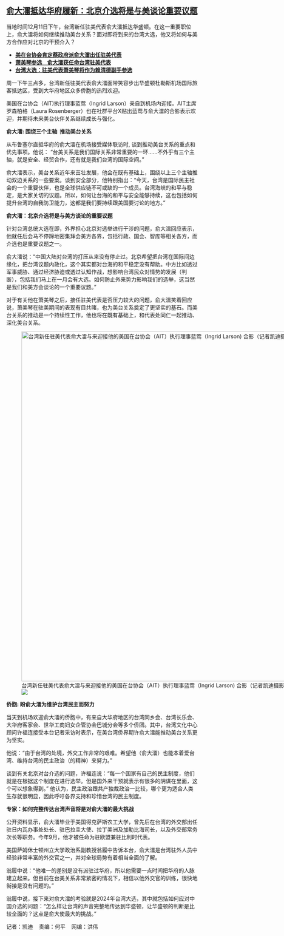 <!--1702342981000-->
[俞大㵢抵达华府履新：北京介选将是与美谈论重要议题](https://www.rfa.org/mandarin/yataibaodao/gangtai/kw-12112023155212.html)
------

<p>当地时间12月11日下午，台湾新任驻美代表俞大㵢抵达华盛顿。在这一重要职位上，俞大㵢将如何继续推动美台关系？面对即将到来的台湾大选，他又将如何与美方合作应对北京的干预介入？</p><ul><li><a href="https://www.rfa.org/mandarin/Xinwen/4-12012023103707.html"><strong>美在台协会肯定蔡政府派俞大㵢出任驻美代表</strong></a></li><li><strong><a href="https://www.rfa.org/mandarin/Xinwen/cmh1-11292023062829.html">萧美琴参选　俞大㵢获任命台湾驻美代表</a></strong></li><li><strong><a href="https://www.rfa.org/mandarin/Xinwen/2-11192023105059.html">台湾大选：驻美代表萧美琴将作为赖清德副手参选</a></strong></li></ul><p><span style="font-weight: 400;">周一下午三点多，台湾新任驻美代表俞大㵢面带笑容步出华盛顿杜勒斯机场国际旅客抵达区，受到大华府地区众多侨胞的热烈欢迎。</span></p><p><span style="font-weight: 400;">美国在台协会（AIT)执行理事蓝莺</span><span style="font-weight: 400;">（Ingrid Larson）</span><span style="font-weight: 400;">亲自到机场内迎接。AIT主席罗森柏格（Laura Rosenberger）也在社群平台X贴出蓝莺与俞大㵢的合影表示欢迎，并期待未来美台伙伴关系继续成长与强化。</span></p><p><b>俞大㵢: 围绕三个主轴  推动美台关系</b></p><p><span style="font-weight: 400;">从布鲁塞尔直抵华府的俞大㵢在机场接受媒体联访时, 谈到推动美台关系的重点和优先事项。他说： “</span><span style="font-weight: 400;">台美关系是我们国际关系非常重要的一环……不外乎有三个主轴，就是安全、经贸合作，还有就是我们台湾的国际空间。”</span></p><p><span style="font-weight: 400;">俞大㵢表示，美台关系近年来茁壮发展，他会在既有基础上，围绕以上三个主轴推动双边关系的一些要案。谈到安全部分，他特别指出：</span><span style="font-weight: 400;">“今天，台湾是国际民主社会的一个重要伙伴，也是全球供应链不可或缺的一个成员。台湾海峡的和平与稳定，是大家关切的议题。所以，如何让台海的和平与安全能够持续，这也包括如何提升台湾的自我防卫能力，这都是我们要持续跟美国要讨论的地方。”</span></p><p><b>俞大㵢：北京介选将是与美方谈论的重要议题</b></p><p><span style="font-weight: 400;">针对台湾总统大选在即，外界担心北京对选举进行干涉的问题，俞大㵢回应表示，他就任后会马不停蹄地密集拜会美方各界，包括行政、国会、智库等相关各方，而介选也是重要议题之一。</span></p><p><span style="font-weight: 400;">俞大㵢说：</span><span style="font-weight: 400;">“中国大陆对台湾的打压从来没有停止过。北京希望把台湾在国际间边缘化，把台湾议题内政化，这个其实都对台海的和平稳定没有帮助。中方比如透过军事威胁、通过经济胁迫或透过认知作战，想影响台湾民众对情势的发展（判断），包括我们马上在一月会有大选。如何防止外来势力影响我们的选举，这当然是我们和美方会谈论的一个重要议题。”</span></p><p><span style="font-weight: 400;">对于有关他在萧美琴之后，接任驻美代表是否压力较大的问题，俞大㵢笑着回应说，萧美琴在驻美期间的表现有目共睹，也为美台关系奠定了更坚实的基石。而美台关系的推动是一个持续性工作，他也将在既有基础上，和代表处同仁一起推动、深化美台关系。</span></p><p><span style="font-weight: 400;"><figure class="image-richtext image-inline captioned" style="width:1296px;"><img alt="台湾新任驻美代表俞大㵢与来迎接他的美国在台协会（AIT）执行理事蓝莺（Ingrid Larson) 合影（记者凯迪摄影）" height="922" src="https://www.rfa.org/mandarin/yataibaodao/gangtai/kw-12112023155212.html/img_2805.jpg/@@images/6ab52886-98e9-4cb0-92ca-439b25725ef5.jpeg" title="IMG_2805.jpg" width="1296"/><figcaption class="image-caption">台湾新任驻美代表俞大㵢与来迎接他的美国在台协会（AIT）执行理事蓝莺（Ingrid Larson) 合影（记者凯迪摄影）</figcaption><small></small><div id="zoomattribute"><a data-caption="台湾新任驻美代表俞大㵢与来迎接他的美国在台协会（AIT）执行理事蓝莺（Ingrid Larson) 合影（记者凯迪摄影）" data-fancybox="" href="https://www.rfa.org/mandarin/yataibaodao/gangtai/kw-12112023155212.html/img_2805.jpg" id="single_image" title="台湾新任驻美代表俞大㵢与来迎接他的美国在台协会（AIT）执行理事蓝莺（Ingrid Larson) 合影（记者凯迪摄影）"><img src="/++plone++rfa-resources/img/icon-zoom.png"/></a></div></figure></span></p><p><b>侨胞: 盼俞大㵢为维护台湾民主而努力</b></p><p><span style="font-weight: 400;">当天到机场欢迎俞大㵢的侨胞中，有来自大华府地区的台湾同乡会、台湾长乐会、大华府客家会、世华工商妇女企管协会巴城分会等多个侨团。其中，台湾文化中心顾问许福连接受本台记者采访时表示，在美台湾侨界期许俞大㵢能推动美台关系更为坚实。</span></p><p><span style="font-weight: 400;">他说：“由于台湾的处境，外交工作非常的艰难。希望他（俞大㵢）也能本着爱台湾、维持台湾的民主政治（的精神）来努力。”</span></p><p><span style="font-weight: 400;">谈到有关北京对台介选的问题，许福连说：“每一个国家有自己的民主制度，他们就是在根据这个制度在进行选举。但是国外来干预就表示有很多的阴谋在里面，这个可以想象得到。” 他认为，民主政治跟共产独裁政治一比较，哪个更为适合人类生存就很明显，因此呼吁各界支持和珍惜台湾的民主制度。</span></p><p><b>专家：如何完整传达台湾声音将是对俞大㵢的最大挑战  </b></p><p><span style="font-weight: 400;">公开资料显示，俞大</span><span style="font-weight: 400;">㵢</span><span style="font-weight: 400;">毕业于美国得克萨斯农工大学，曾先后在台湾的外交部出任驻日内瓦办事处处长、驻巴拉圭大使、拉丁美洲及加勒比海司长，以及外交部常务次长等职务。今年9月，他才被任命为驻欧盟兼驻比利时代表。</span></p><p><span style="font-weight: 400;">美国萨姆休士顿州立大学政治系副教授</span><span style="font-weight: 400;">翁履中</span><span style="font-weight: 400;">告诉本台，俞大㵢是台湾驻外人员中经验非常丰富的外交官之一，并对全球局势有着相当全面的了解。</span></p><p><span style="font-weight: 400;">翁履中说：</span><span style="font-weight: 400;">“他唯一的差别是没有派驻过华府，所以他需要一点时间把华府的人脉建立起来。但目前在台美关系非常紧密的情况下，相信以他外交官的训练，很快地衔接是没有问题的。”</span></p><p><span style="font-weight: 400;">翁履中说，</span><span style="font-weight: 400;">接下来对俞大</span><span style="font-weight: 400;">㵢</span><span style="font-weight: 400;">的考验就是2024年台湾大选，其中就包括如何应对中国介选的问题：“怎么样让台湾的声音完整地传达到华盛顿，让华盛顿的判断是比较全面的？这点是俞大使最大的挑战。”</span></p><p><span style="font-weight: 400;">记者：凯迪    责编：何平    网编：洪伟</span></p>
